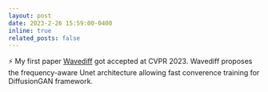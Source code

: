 ```yaml
---
layout: post
date: 2023-2-26 15:59:00-0400
inline: true
related_posts: false
---
```


:zap: My first paper [Wavediff](https://arxiv.org/abs/2211.16152) got accepted at CVPR 2023. Wavediff proposes the frequency-aware Unet architecture allowing fast converence training  for DiffusionGAN framework.
